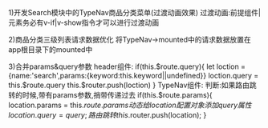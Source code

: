 1)开发Search模块中的TypeNav商品分类菜单(过渡动画效果)
过渡动画:前提组件|元素务必有v-if|v-show指令才可以进行过渡动画
<transition name="a"></transition>
<style>
    //鼠标进入时过渡动画
    .a-enter{过渡动画开始状态}
    .a-enter-to{过渡动画结束状态}
    .a-enter-active{定义动画时间、速率(transition:all .5s linear)}
    //鼠标移出时过渡动画
    .a-leave{}
    .a-leave-to{}
    .a-leave-active{}
</style>

2)商品分类三级列表请求数据优化
将TypeNav->mounted中的请求数据放置在app根目录下的mounted中

3)合并params&query参数
header组件: if(this.$route.query){
            let loction = {name:'search',params:{keyword:this.keyword||undefined}}
            loction.query = this.$route.query
            this.$router.push(loction)
        }
TypeNav组件: 
    判断:如果路由跳转的时候,带有params参数,捎带传递过去
        if(this.$route.params){
          location.params = this.$route.params
          动态给location配置对象添加query属性
          location.query = query;
          路由跳转
          this.$router.push(location);
        }
